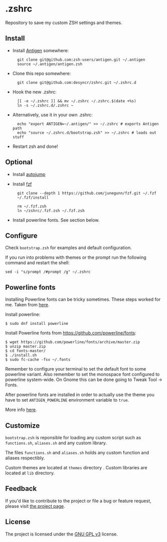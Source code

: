 .zshrc
==========

Repository to save my custom ZSH settings and themes.

Install
-------
* Install [Antigen](https://github.com/zsh-users/antigen) somewhere:

        git clone git@github.com:zsh-users/antigen.git ~/.antigen
        source ~/.antigen/antigen.zsh

* Clone this repo somewhere:

        git clone git@github.com:desyncr/zshrc.git ~/.zshrc.d

* Hook the new .zshrc:

        [[ -e ~/.zshrc ]] && mv ~/.zshrc ~/.zshrc.$(date +%s)
        ln -s ~/.zshrc.d/.zshrc ~

* Alternatively, use it in your own .zshrc:

        echo "export ANTIGEN=~/.antigen/" >> ~/.zshrc # exports Antigen path
        echo "source ~/.zshrc.d/bootstrap.zsh" >> ~/.zshrc # loads out stuff


* Restart zsh and done!


Optional
--------

* Install [autojump](https://github.com/joelthelion/autojump)


* Install [fzf](https://github.com/junegunn/fzf)

        git clone --depth 1 https://github.com/junegunn/fzf.git ~/.fzf
        ~/.fzf/install

        rm ~/.fzf.zsh
        ln ~/zshrc/.fzf.zsh ~/.fzf.zsh

* Install powerline fonts. See section below.

Configure
---------

Check ``bootstrap.zsh`` for examples and default configuration.

If you run into problems with themes or the prompt run the following command and restart the shell:

    sed -i "s/prompt /#prompt /g" ~/.zshrc

Powerline fonts
-----------

Installing Powerline fonts can be tricky sometimes. These steps worked for me. Taken from [here](https://github.com/cereda/f21-setup).

Install powerline:

    $ sudo dnf install powerline

Install Powerline fonts from https://github.com/powerline/fonts:

    $ wget https://github.com/powerline/fonts/archive/master.zip
    $ unzip master.zip
    $ cd fonts-master/
    $ ./install.sh
    $ sudo fc-cache -fsv ~/.fonts

Remember to configure your terminal to set the default font to some powerline variant. Also remember to set the monospace font configured to powerline system-wide. On Gnome this can be done going to Tweak Tool -> Fonts.

After powerline fonts are installed in order to actually use the theme you have to set ``ANTIGEN_POWERLINE`` environment variable to ``true``.

More info [here](https://powerline.readthedocs.org/en/latest/installation/linux.html#fonts-installation).

Customize
-------
``bootstrap.zsh`` is reponsible for loading any custom script such as ``functions.sh``, ``aliases.sh`` and any custom library.

The files ``functions.sh`` and ``aliases.sh`` holds any custom function and aliases respectibly.

Custom themes are located at ``themes`` directory . Custom libraries are located at ``lib`` directory.


## Feedback

If you'd like to contribute to the project or file a bug or feature request, please visit [the project page][1].

## License

The project is licensed under the [GNU GPL v3][2] license.

  [1]: https://github.com/desyncr/zshrc/
  [2]: http://www.gnu.org/licenses/gpl.html
